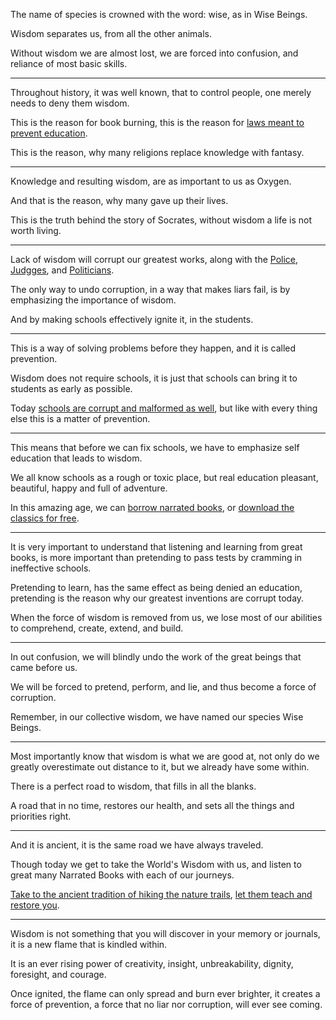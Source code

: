 The name of species is crowned with the word:
wise, as in Wise Beings.

Wisdom separates us,
from all the other animals.

Without wisdom we are almost lost,
we are forced into confusion, and reliance of most basic skills.

---

Throughout history, it was well known,
that to control people, one merely needs to deny them wisdom.

This is the reason for book burning,
this is the reason for [laws meant to prevent education][1].

This is the reason,
why many religions replace knowledge with fantasy.

---

Knowledge and resulting wisdom,
are as important to us as Oxygen.

And that is the reason,
why many gave up their lives.

This is the truth behind the story of Socrates,
without wisdom a life is not worth living.

---

Lack of wisdom will corrupt our greatest works,
along with the [Police][2], [Judgges][3], and [Politicians][4].

The only way to undo corruption, in a way that makes liars fail,
is by emphasizing the importance of wisdom.

And by making schools effectively ignite it,
in the students.

---

This is a way of solving problems before they happen,
and it is called prevention.

Wisdom does not require schools,
it is just that schools can bring it to students as early as possible.

Today [schools are corrupt and malformed as well][5],
but like with every thing else this is a matter of prevention.

---

This means that before we can fix schools,
we have to emphasize self education that leads to wisdom.

We all know schools as a rough or toxic place,
but real education pleasant, beautiful, happy and full of adventure.

In this amazing age, we can [borrow narrated books][6],
or [download the classics for free][7].

---

It is very important to understand that listening and learning from great books,
is more important than pretending to pass tests by cramming in ineffective schools.

Pretending to learn, has the same effect as being denied an education,
pretending is the reason why our greatest inventions are corrupt today.

When the force of wisdom is removed from us,
we lose most of our abilities to comprehend, create, extend, and build.

---

In out confusion,
we will blindly undo the work of the great beings that came before us.

We will be forced to pretend, perform, and lie,
and thus become a force of corruption.

Remember, in our collective wisdom,
we have named our species Wise Beings.

---

Most importantly know that wisdom is what we are good at,
not only do we greatly overestimate out distance to it, but we already have some within.

There is a perfect road to wisdom,
that fills in all the blanks.

A road that in no time,
restores our health, and sets all the things and priorities right.

---

And it is ancient,
it is the same road we have always traveled.

Though today we get to take the World's Wisdom with us,
and listen to great many Narrated Books with each of our journeys.

[Take to the ancient tradition of hiking the nature trails][8],
[let them teach and restore you][9].

---

Wisdom is not something that you will discover in your memory or journals,
it is a new flame that is kindled within.

It is an ever rising power of creativity, insight,
unbreakability, dignity, foresight, and courage.

Once ignited, the flame can only spread and burn ever brighter,
it creates a force of prevention, a force that no liar nor corruption, will ever see coming.


[1]: https://www.youtube.com/watch?v=AA1lGhtkoFc
[2]: https://www.youtube.com/watch?v=fWQ6_BQii_U
[3]: https://www.youtube.com/watch?v=wLahyYcu5BE
[4]: https://www.youtube.com/watch?v=5tu32CCA_Ig
[5]: https://www.youtube.com/watch?v=sxyKNMrhEvY
[6]: https://www.youtube.com/watch?v=SFjyOwGIWTU
[7]: https://www.youtube.com/watch?v=9gLfpotQdBs
[8]: https://www.youtube.com/watch?v=Ytk9jAkTuA4
[9]: https://www.youtube.com/watch?v=hPSvdKTEZug
